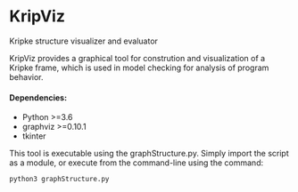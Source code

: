 # KripViz
Kripke structure visualizer and evaluator

KripViz provides a graphical tool for constrution and visualization of a Kripke frame, which is used in model checking for analysis of program behavior.

#### Dependencies:
* Python >=3.6
* graphviz >=0.10.1
* tkinter

This tool is executable using the graphStructure.py. Simply import the script as a module, or execute from the command-line using the command:

`python3 graphStructure.py`
